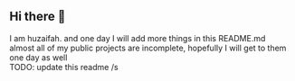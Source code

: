 ## Hi there 👋
I am huzaifah.
and one day I will add more things in this README.md  
almost all of my public projects are incomplete, hopefully I will get to them one day as well  
TODO: update this readme /s


<!-- ### About Me:
🌱 I’m currently learning ( or procrastinating about it ) : Chemistry, Biology and ReactJS
 -->

<!--
**huzaifah0x00/huzaifah0x00** is a ✨ _special_ ✨ repository because its `README.md` (this file) appears on your GitHub profile.

Here are some ideas to get you started:

- 🔭 I’m currently working on ...
-  ...
- 👯 I’m looking to collaborate on ...
- 🤔 I’m looking for help with ...
- 💬 Ask me about ...
- 📫 How to reach me: ...
- 😄 Pronouns: ...
- ⚡ Fun fact: ...
-->
